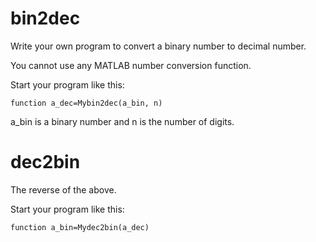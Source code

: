 # bin2dec
Write your own program to convert a binary number to decimal number.

You cannot use any MATLAB number conversion function.

Start your program like this:

`function a_dec=Mybin2dec(a_bin, n)`

a_bin is a binary number and n is the number of digits.

# dec2bin

The reverse of the above.

Start your program like this:

`function a_bin=Mydec2bin(a_dec)`

